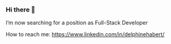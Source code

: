 ### Hi there 👋

I’m now searching for a position as Full-Stack Developer

How to reach me: https://www.linkedin.com/in/delphinehabert/

